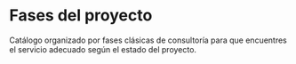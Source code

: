 # Fases del proyecto

Catálogo organizado por fases clásicas de consultoría para que encuentres el servicio adecuado según el estado del proyecto.
